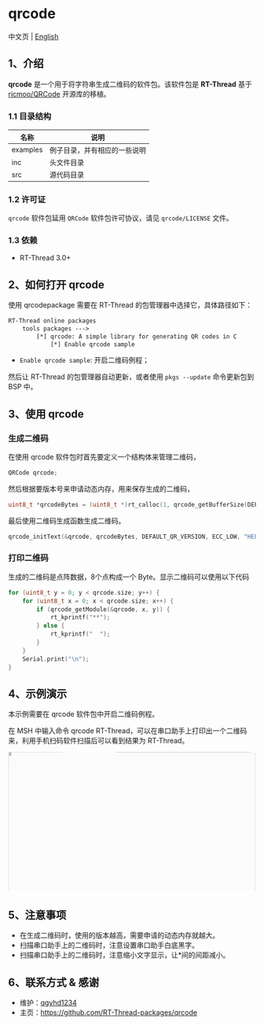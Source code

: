 # qrcode

中文页 | [English](README.md)

## 1、介绍

**qrcode** 是一个用于将字符串生成二维码的软件包。该软件包是 **RT-Thread** 基于 [ricmoo/QRCode](https://github.com/ricmoo/QRCode) 开源库的移植。

### 1.1 目录结构

| 名称 | 说明 |
| ---- | ---- |
| examples | 例子目录，并有相应的一些说明 |
| inc  | 头文件目录 |
| src  | 源代码目录 |

### 1.2 许可证

`qrcode` 软件包延用 `QRCode` 软件包许可协议，请见 `qrcode/LICENSE` 文件。

### 1.3 依赖

- RT-Thread 3.0+

## 2、如何打开 qrcode

使用 qrcodepackage 需要在 RT-Thread 的包管理器中选择它，具体路径如下：

```shell
RT-Thread online packages
    tools packages --->
        [*] qrcode: A simple library for generating QR codes in C
            [*] Enable qrcode sample
```

- `Enable qrcode sample`: 开启二维码例程；

然后让 RT-Thread 的包管理器自动更新，或者使用 `pkgs --update` 命令更新包到 BSP 中。

## 3、使用 qrcode

### 生成二维码

在使用 qrcode 软件包时首先要定义一个结构体来管理二维码，

```c
QRCode qrcode;
```

然后根据要版本号来申请动态内存，用来保存生成的二维码，

```c
uint8_t *qrcodeBytes = (uint8_t *)rt_calloc(1, qrcode_getBufferSize(DEFAULT_QR_VERSION));
```

最后使用二维码生成函数生成二维码。

```c
qrcode_initText(&qrcode, qrcodeBytes, DEFAULT_QR_VERSION, ECC_LOW, "HELLO WORLD");
```

### 打印二维码

生成的二维码是点阵数据，8个点构成一个 Byte。显示二维码可以使用以下代码

```c
for (uint8_t y = 0; y < qrcode.size; y++) {
    for (uint8_t x = 0; x < qrcode.size; x++) {
        if (qrcode_getModule(&qrcode, x, y)) {
            rt_kprintf("**");
        } else {
            rt_kprintf("  ");
        }
    }
    Serial.print("\n");
}
```

## 4、示例演示

本示例需要在 qrcode 软件包中开启二维码例程。

在 MSH 中输入命令 qrcode RT-Thread，可以在串口助手上打印出一个二维码来，利用手机扫码软件扫描后可以看到结果为 RT-Thread。

![qrcode](figures/qrcode.gif)

## 5、注意事项

- 在生成二维码时，使用的版本越高，需要申请的动态内存就越大。
- 扫描串口助手上的二维码时，注意设置串口助手白底黑字。
- 扫描串口助手上的二维码时，注意缩小文字显示，让*间的间距减小。

## 6、联系方式 & 感谢

* 维护：[qgyhd1234](https://github.com/qgyhd1234)
* 主页：https://github.com/RT-Thread-packages/qrcode
